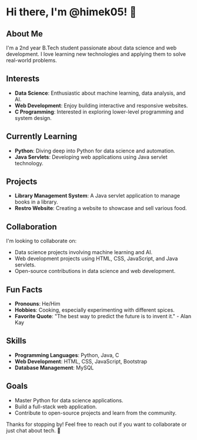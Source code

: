 # Hi there, I'm @himek05! 👋

## About Me
I'm a 2nd year B.Tech student passionate about data science and web development. I love learning new technologies and applying them to solve real-world problems.

## Interests
- **Data Science**: Enthusiastic about machine learning, data analysis, and AI.
- **Web Development**: Enjoy building interactive and responsive websites.
- **C Programming**: Interested in exploring lower-level programming and system design.

## Currently Learning
- **Python**: Diving deep into Python for data science and automation.
- **Java Servlets**: Developing web applications using Java servlet technology.

## Projects
- **Library Management System**: A Java servlet application to manage books in a library.
- **Restro Website**: Creating a website to showcase and sell various food.

## Collaboration
I'm looking to collaborate on:
- Data science projects involving machine learning and AI.
- Web development projects using HTML, CSS, JavaScript, and Java servlets.
- Open-source contributions in data science and web development.

## Fun Facts
- **Pronouns**: He/Him
- **Hobbies**: Cooking, especially experimenting with different spices.
- **Favorite Quote**: "The best way to predict the future is to invent it." - Alan Kay

## Skills
- **Programming Languages**: Python, Java, C
- **Web Development**: HTML, CSS, JavaScript, Bootstrap
- **Database Management**: MySQL

## Goals
- Master Python for data science applications.
- Build a full-stack web application.
- Contribute to open-source projects and learn from the community.

Thanks for stopping by! Feel free to reach out if you want to collaborate or just chat about tech. 🚀
